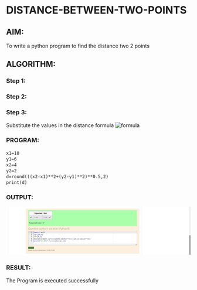 # DISTANCE-BETWEEN-TWO-POINTS

## AIM:
To write a python program to find the distance two 2 points
## ALGORITHM:
### Step 1: 
### Step 2: 
### Step 3: 
Substitute the values in the distance formula  ![formula](/formula.jpg)
 
### PROGRAM:
```
x1=10
y1=6
x2=4
y2=2
d=round(((x2-x1)**2+(y2-y1)**2)**0.5,2)
print(d)
```
  


### OUTPUT:
![model](Python3.png)


### RESULT:
The Program is executed successfully
